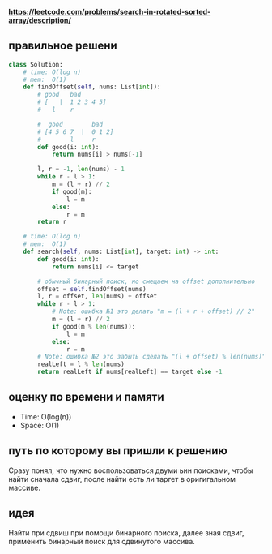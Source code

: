 **https://leetcode.com/problems/search-in-rotated-sorted-array/description/**

## правильное решени
```python
class Solution:
    # time: O(log n)
    # mem:  O(1)
    def findOffset(self, nums: List[int]):
        # good   bad
        # [   |  1 2 3 4 5]
        #   l    r

        #  good        bad
        # [4 5 6 7  |  0 1 2]
        #        l     r
        def good(i: int):
            return nums[i] > nums[-1]

        l, r = -1, len(nums) - 1
        while r - l > 1:
            m = (l + r) // 2
            if good(m):
                l = m
            else:
                r = m
        return r

    # time: O(log n)
    # mem:  O(1)
    def search(self, nums: List[int], target: int) -> int:
        def good(i: int):
            return nums[i] <= target

        # обычный бинарный поиск, но смещаем на offset дополнительно
        offset = self.findOffset(nums)
        l, r = offset, len(nums) + offset
        while r - l > 1:
            # Note: ошибка №1 это делать "m = (l + r + offset) // 2"
            m = (l + r) // 2
            if good(m % len(nums)):
                l = m
            else:
                r = m
        # Note: ошибка №2 это забыть сделать "(l + offset) % len(nums)"
        realLeft = l % len(nums)
        return realLeft if nums[realLeft] == target else -1
```

## оценку по времени и памяти
- Time: O(log(n))
- Space: O(1)

## путь по которому вы пришли к решению
Сразу понял, что нужно воспользоваться двуми ьин поисками, чтобы найти сначала сдвиг, после найти есть ли таргет в оригигальном массиве.

## идея
Найти при сдвиш при помощи бинарного поиска, далее зная сдвиг, применить бинарный поиск для сдвинутого массива.  
